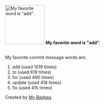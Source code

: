 <img src="https://github.com/my-badges/my-badges/blob/master/src/all-badges/favorite-word/favorite-word.png?raw=true" alt="My favorite word is &quot;add&quot;." title="My favorite word is &quot;add&quot;." width="128">
<strong>My favorite word is &quot;add&quot;.</strong>
<br><br>

My favorite commit message words are:

1. add (used 1019 times)
2. to (used 619 times)
3. for (used 490 times)
4. update (used 418 times)
5. fix (used 415 times)


Created by <a href="https://github.com/my-badges/my-badges">My Badges</a>